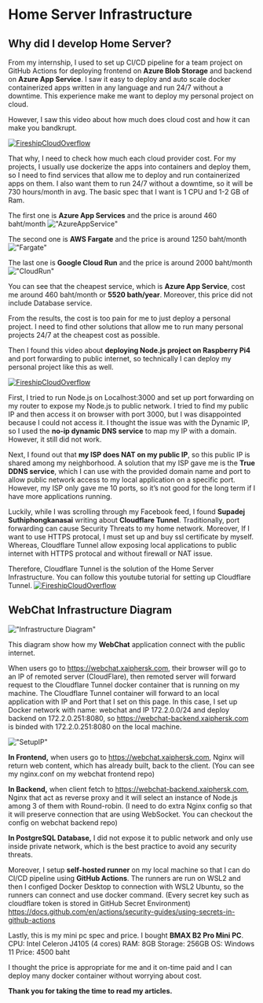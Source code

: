 # Home Server Infrastructure

## Why did I develop Home Server?
From my internship, I used to set up CI/CD pipeline for a team project on GitHub Actions for deploying frontend on **Azure Blob Storage** and backend on **Azure App Service**. 
I saw it easy to deploy and auto scale docker containerized apps written in any language and run 24/7 without a downtime. This experience make me want to deploy my personal project on cloud.

However, I saw this video about how much does cloud cost and how it can make you bandkrupt.

[![FireshipCloudOverflow](https://i.ytimg.com/vi/N6lYcXjd4pg/hq720.jpg?sqp=-oaymwEpCOgCEMoBSFryq4qpAxsIARUAAIhCGAHYAQHiAQwIGhACGAYgATgBQAE=&rs=AOn4CLDB4wyMIWMDZVtRBIs7SEtco4Y4NQ)](https://www.youtube.com/watch?v=N6lYcXjd4pg&t=48sv)

That why, I need to check how much each cloud provider cost. 
For my projects, I usually use dockerize the apps into containers and deploy them, so I need to find services that allow me to deploy and run containerized apps on them. I also want them to run 24/7 without a downtime, so it will be 730 hours/month in avg. The basic spec that I want is 1 CPU and 1-2 GB of Ram.

The first one is **Azure App Services** and the price is around 460 baht/month
!["AzureAppService"](https://i.imgur.com/MZ2ldaK.png)

The second one is **AWS Fargate** and the price is around 1250 baht/month
!["Fargate"](https://i.imgur.com/wM1drkV.png)

The last one is **Google Cloud Run** and the price is around 2000 baht/month
!["CloudRun"](https://i.imgur.com/8CkxGM5.png)

You can see that the cheapest service, which is **Azure App Service**, cost me around 460 baht/month or **5520 bath/year**. Moreover, this price did not include Database service.

From the results, the cost is too pain for me to just deploy a personal project. I need to find other solutions that allow me to run many personal projects 24/7 at the cheapest cost as possible.

Then I found this video about **deploying Node.js project on Raspberry Pi4** and port forwarding to public internet, so technically I can deploy my personal project like this as well.

[![FireshipCloudOverflow](https://i.ytimg.com/vi/QdHvS0D1zAI/hq720.jpg?sqp=-oaymwEpCOgCEMoBSFryq4qpAxsIARUAAIhCGAHYAQHiAQwIGhACGAYgATgBQAE=&rs=AOn4CLBjlkVafPtDQOt5qLmePuNXUWqmvw)](https://www.youtube.com/watch?v=QdHvS0D1zAI)

First, I tried to run Node.js on Localhost:3000 and set up port forwarding on my router to expose my Node.js to public network. I tried to find my public IP and then access it on browser with port 3000, but I was disappointed because I could not access it.
I thought the issue was with the Dynamic IP, so I used the **no-ip dynamic DNS service** to map my IP with a domain. However, it still did not work.

Next, I found out that **my ISP does NAT on my public IP**, so this public IP is shared among my neighborhood. A solution that my ISP gave me is the **True DDNS service**, which I can use with the provided domain name and port to allow public network access to my local application on a specific port. However, my ISP only gave me 10 ports, so it’s not good for the long term if I have more applications running.

Luckily, while I was scrolling through my Facebook feed, I found **Supadej Suthiphongkanasai** writing about **Cloudflare Tunnel**. Traditionally, port forwarding can cause Security Threats to my home network. Moreover, If I want to use HTTPS protocal, I must set up and buy ssl certificate by myself. 
Whereas, Cloudflare Tunnel allow exposing local applications to public internet with HTTPS protocal and without firewall or NAT issue.

Therefore, Cloudflare Tunnel is the solution of the Home Server Infrastructure.
You can follow this youtube tutorial for setting up Cloudflare Tunnel.
[![FireshipCloudOverflow](https://i.ytimg.com/vi/ey4u7OUAF3c/hq720.jpg?sqp=-oaymwEpCOgCEMoBSFryq4qpAxsIARUAAIhCGAHYAQHiAQwIGhACGAYgATgBQAE=&rs=AOn4CLBQ2yL7uH9TgEiga0suP0rhQD9XEg)](https://www.youtube.com/watch?v=ey4u7OUAF3c&t=53s)


## WebChat Infrastructure Diagram
!["Infrastructure Diagram"](https://i.imgur.com/0TjD3yp.png)

This diagram show how my **WebChat** application connect with the public internet.

When users go to https://webchat.xaiphersk.com, their browser will go to an IP of remoted server (CloudFlare), then remoted server will forward request to the Cloudflare Tunnel docker container that is running on my machine. The Cloudflare Tunnel container will forward to an local application with IP and Port that I set on this page. 
In this case, I set up Docker network with name: webchat and IP 172.2.0.0/24 and deploy backend on 172.2.0.251:8080, so https://webchat-backend.xaiphersk.com is binded with 172.2.0.251:8080 on the local machine.

!["SetupIP"](https://i.imgur.com/CuqvOMr.png)

**In Frontend,** when users go to https://webchat.xaiphersk.com, Nginx will return web content, which has already built, back to the client. 
(You can see my nginx.conf on my webchat frontend repo)

**In Backend,** when client fetch to https://webchat-backend.xaiphersk.com, Nginx that act as reverse proxy and it will select an instance of Node.js among 3 of them with Round-robin. 
(I need to do extra Nginx config so that it will preserve connection that are using WebSocket. You can checkout the config on webchat backend repo)

**In PostgreSQL Database,** I did not expose it to public network and only use inside private network, which is the best practice to avoid any security threats.

Moreover, I setup **self-hosted runner** on my local machine so that I can do CI/CD pipeline using **GitHub Actions**. The runners are run on WSL2 and then I configed Docker Desktop to connection with WSL2 Ubuntu, so the runners can connect and use docker command. 
(Every secret key such as cloudflare token is stored in GitHub Secret Environment)
https://docs.github.com/en/actions/security-guides/using-secrets-in-github-actions

Lastly, this is my mini pc spec and price. I bought **BMAX B2 Pro Mini PC**. 
CPU: Intel Celeron J4105 (4 cores)
RAM: 8GB
Storage: 256GB
OS: Windows 11
Price: 4500 baht

I thought the price is appropriate for me and it on-time paid and I can deploy many docker container without worrying about cost.

**Thank you for taking the time to read my articles.**